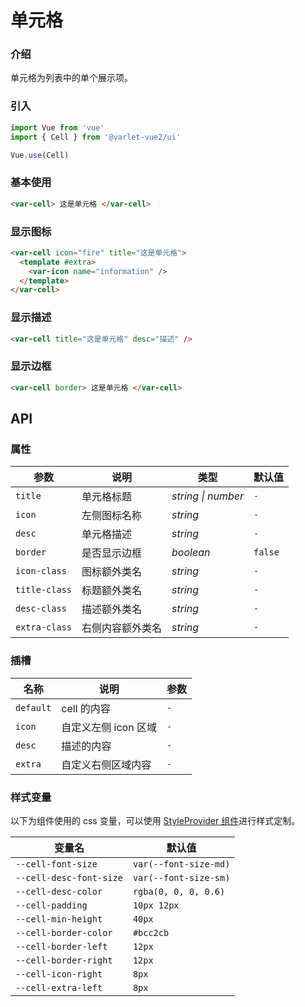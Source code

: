 # 单元格

### 介绍

单元格为列表中的单个展示项。

### 引入

```js
import Vue from 'vue'
import { Cell } from '@varlet-vue2/ui'

Vue.use(Cell)
```

### 基本使用

```html
<var-cell> 这是单元格 </var-cell>
```

### 显示图标
```html
<var-cell icon="fire" title="这是单元格">
  <template #extra>
    <var-icon name="information" />
  </template>
</var-cell>
```

### 显示描述
```html
<var-cell title="这是单元格" desc="描述" />
```

### 显示边框
```html
<var-cell border> 这是单元格 </var-cell>
```

## API

### 属性

| 参数 | 说明 | 类型 | 默认值 |
| ----- | -------------- | -------- | ---------- |
| `title` | 单元格标题	| _string \| number_ | `-` |
| `icon` | 左侧图标名称 | _string_ | `-` |
| `desc` | 单元格描述 | _string_ | `-` |
| `border` | 是否显示边框 | _boolean_ | `false` |
| `icon-class` | 图标额外类名 | _string_ | `-` |
| `title-class` | 标题额外类名 | _string_ | `-` |
| `desc-class` | 描述额外类名 | _string_ | `-` |
| `extra-class` | 右侧内容额外类名 | _string_ | `-` |

### 插槽

| 名称 | 说明 | 参数 |
| ----- | -------------- | -------- |
| `default` | cell 的内容 | `-` |
| `icon` | 自定义左侧 icon 区域 | `-` |
| `desc` | 描述的内容 | `-` |
| `extra` | 自定义右侧区域内容 | `-` |

### 样式变量
以下为组件使用的 css 变量，可以使用 [StyleProvider 组件](#/zh-CN/style-provider)进行样式定制。

| 变量名 | 默认值 |
| --- | --- |
| `--cell-font-size` | `var(--font-size-md)` |
| `--cell-desc-font-size` | `var(--font-size-sm)` |
| `--cell-desc-color` | `rgba(0, 0, 0, 0.6)` |
| `--cell-padding` | `10px 12px` |
| `--cell-min-height` | `40px` |
| `--cell-border-color` | `#bcc2cb` |
| `--cell-border-left` | `12px` |
| `--cell-border-right` | `12px` |
| `--cell-icon-right` | `8px` |
| `--cell-extra-left` | `8px` |
